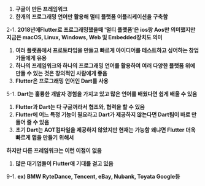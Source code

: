 1. **구글이 만든 프레임워크**
2. **한개의 프로그래밍 언어만 활용해 멀티 플랫폼 어플리케이션을 구축함**

2-1.  **2018년에Flutter로 프로그래밍했을때 '멀티 플랫폼'은 ios랑 Aos만 의미했지만 지금은 macOS, Linux, Windows, Web 및 Embedded장치도 의미**

1. **여러 플랫폼에서 프로토타입을 만들고 빠르게 아이디어를 테스트하고 싶어하는 창업가들에게 유용**
2. **하나의 프레임워크와 하나의 프로그래밍 언어를 활용하여 여러 다양한 플랫폼 위에 만들 수 있는 것은 창의적인 사람에게 좋음**
3. **Flutter은 프로그래밍 언어인 Dart를 사용**

5-1. **Dart는 훌륭한 개발자 경험을 가지고 있고 많은 언어를 배웠다면 쉽게 배울 수 있음**

1. **Flutter과 Dart는 다 구글꺼라서 협조와, 협력을 할 수 있음**
2. **Flutter에 어느 특정 기능이 필요라고 Dart가 제공하지 않는다면 Dart팀이 바로 만들어 줄 수 있음**
3. **초기 Dart는 AOT컴파일을 제공하지 않았지만 현재는 가능함** **왜냐면 Flutter 더욱 빠르게 앱을 만들기 위해서**

**하지만 다른 프레임워크는 이런 이점이 없음**

1. **많은 대기업들이 Flutter애 기대를 걸고 있음** 

9-1. **ex) BMW RyteDance, Tencent, eBay, Nubank, Toyata Google등**